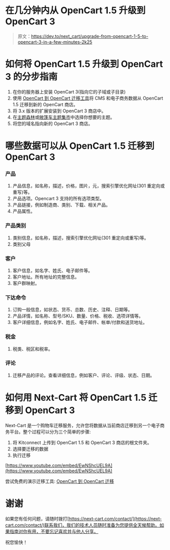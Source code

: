 # 在几分钟内从 OpenCart 1.5 升级到 OpenCart 3

> 原文：<https://dev.to/next_cart/upgrade-from-opencart-1-5-to-opencart-3-in-a-few-minutes-2k25>

# 如何将 OpenCart 1.5 升级到 OpenCart 3 的分步指南

1.  在你的服务器上安装 OpenCart 3(指向它的子域或子目录)
2.  使用 [OpenCart 到 OpenCart 迁移工具](https://next-cart.com/product/opencart-to-opencart/)将 CMS 和电子商务数据从 OpenCart 1.5 迁移到新的 OpenCart 商店。
3.  将 3.x 版本的扩展安装到 OpenCart 3 商店中。
4.  在[主题森林](https://themeforest.net/category/ecommerce/opencart)或[敞篷车主题集市](https://www.opencart.com/index.php?route=marketplace/extension&filter_category_id=1)中选择你想要的主题。
5.  将您的域名指向新的 OpenCart 3 商店。

# 哪些数据可以从 OpenCart 1.5 迁移到 OpenCart 3

### 产品

1.  产品信息，如名称，描述，价格，图片，元，搜索引擎优化网址(301 重定向或重写)等。
2.  产品选项。Opencart 3 支持的所有选项类型。
3.  产品链接，例如制造商、类别、下载、相关产品。
4.  产品属性。

### 产品类别

1.  类别信息，如名称，描述，搜索引擎优化网址(301 重定向或重写)等。
2.  类别父母

### 客户

1.  客户信息，如名字、姓氏、电子邮件等。
2.  客户地址。所有地址的完整信息。
3.  客户群映射。

### 下达命令

1.  订购一般信息，如状态、货币、总数、历史、注释、日期等。
2.  产品详情，如名称、型号/SKU、数量、价格、税收、选项详情等。
3.  客户详细信息，例如名字、姓氏、电子邮件、帐单/付款和送货地址。

### 税金

1.  税类、税区和税率。

### 评论

1.  迁移产品的评论。查看详细信息，例如客户、评论、评级、状态、日期。

# 如何用 Next-Cart 将 OpenCart 1.5 迁移到 OpenCart 3

Next-Cart 是一个购物车迁移服务，允许您将数据从当前商店迁移到另一个电子商务平台。整个过程可以分为三个简单的步骤:

1.  将 Kitconnect 上传到 OpenCart 1.5 和 OpenCart 3 商店的根文件夹。
2.  选择要迁移的数据
3.  执行迁移

[https://www.youtube.com/embed/EwNShcUEL9A](https://www.youtube.com/embed/EwNShcUEL9A)

尝试免费的演示迁移工具: [OpenCart 到 OpenCart 迁移](https://next-cart.com/product/opencart-to-opencart/)

# 谢谢

如果您有任何问题，请随时拨打[https://next-cart.com/contact/](https://next-cart.com/contact/)联系我们，我们的技术人员随时准备为您提供全天候帮助。如果指南对你有用，不要忘记喜欢并与他人分享。

祝您愉快！